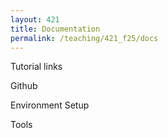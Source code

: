 ```yaml
---
layout: 421 
title: Documentation
permalink: /teaching/421_f25/docs
---
```


Tutorial links

Github

Environment Setup

Tools
